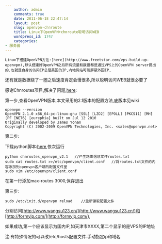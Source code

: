 ```yaml
---
    author: admin
    comments: true
    date: 2011-06-18 22:47:14
    layout: post
    slug: openvpn-chnroute
    title: Linux下OpenVPN+chnroute聪明访问WEB
    wordpress_id: 1747
    categories:
- 服务器
---
```


    Linux下搭建OpenVPN方法:[here](http://www.freetstar.com/vps-build-up-openvpn),默认搭建好OpenVPN之后所有流量和数据都是通过VPS上的OpenVPN server提出的,也就是自身的访问IP总是美国的IP,内地网站可能屏蔽外国IP,

还有就是数据绕了一圈之后速度肯定会慢很多,所以聪明访问WEB就很必要了

感谢Chnroutes项目,解决了问题,[here](http://code.google.com/p/chnroutes/wiki/Usage):

第一步,查看OpenVPN版本,本文采用的2.1版本的配置方法,底版本见wiki

    openvpn --version
    OpenVPN 2.1.0 x86_64-pc-linux-gnu [SSL] [LZO2] [EPOLL] [PKCS11] [MH] [PF_INET6] [eurephia] built on Jul 12 2010
    Originally developed by James Yonan
    Copyright (C) 2002-2009 OpenVPN Technologies, Inc. <sales@openvpn.net>

第二步:

下载python脚本:[here](http://chnroutes.googlecode.com/files/chnroutes.py),依次运行

    python chnroutes_openvpn_v2.1   //产生路由信息文件routes.txt
    sudo cat routes.txt >>/etc/openvpn/client.conf   //将routes.txt文件的内容添加到openvpn客户端的配置文件里
    sudo vim /etc/openvpn/client.conf
在第一行添加max-routes 3000,保存退出

第三步:

    sudo /etc/init.d/openvpn reload    //重新读取配置文件

分别访问[http://www.wangsu123.cn/](http://www.wangsu123.cn/)和[http://formyip.com/](http://formyip.com/),

如果成功,第一个应该显示为国内IP,如天津市XXXX,第二个显示的是VPS的IP地址

注:有特殊情况的可以改/etc/hosts配置文件.手动指定ip和域名

